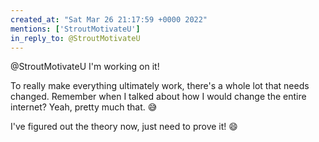 ```yaml
---
created_at: "Sat Mar 26 21:17:59 +0000 2022"
mentions: ['StroutMotivateU']
in_reply_to: @StroutMotivateU
---
```


@StroutMotivateU I'm working on it!

To really make everything ultimately work, there's a whole lot that needs changed. Remember when I talked about how I would change the entire internet? Yeah, pretty much that. 😅 

I've figured out the theory now, just need to prove it! 😄
